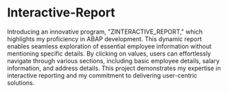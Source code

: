 # Interactive-Report

Introducing an innovative program, "ZINTERACTIVE_REPORT," which highlights my proficiency in ABAP development.
This dynamic report enables seamless exploration of essential employee information without mentioning specific details.
By clicking on values, users can effortlessly navigate through various sections, including basic employee details,
salary information, and address details. This project demonstrates my expertise in interactive reporting and 
my commitment to delivering user-centric solutions. 

